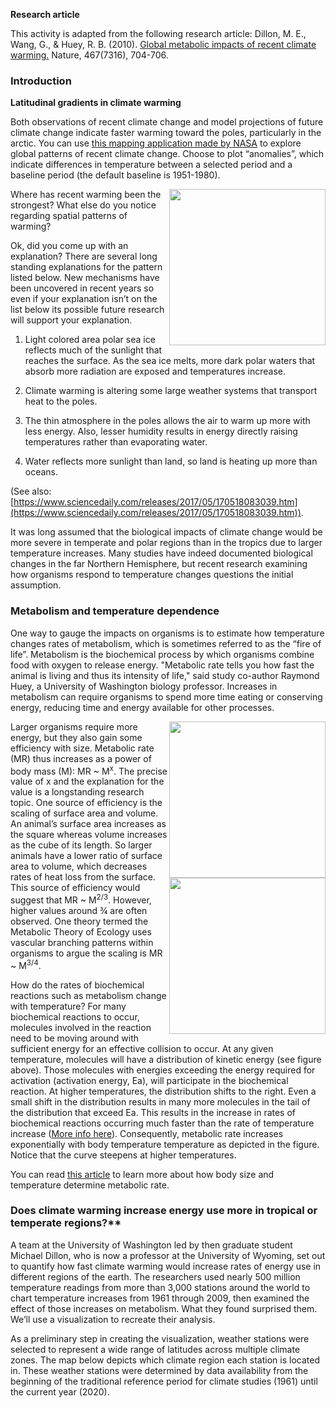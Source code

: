 
**Research article**

This activity is adapted from the following research article: Dillon, M. E., Wang, G., & Huey, R. B. (2010). [Global metabolic impacts of recent climate warming.](https://www.nature.com/articles/nature09407) Nature, 467(7316), 704-706. 

### Introduction 
**Latitudinal gradients in climate warming**

Both observations of recent climate change and model projections of future climate change indicate faster warming toward the poles, particularly in the arctic. You can use [this mapping application made by NASA](https://data.giss.nasa.gov/gistemp/maps/index_v4.html) to explore global patterns of recent climate change. Choose to plot “anomalies”, which indicate differences in temperature between a selected period and a baseline period (the default baseline is 1951-1980). 

<p>
<img src="https://lh6.googleusercontent.com/hnYwq0F19xNh13yyGsGQv5hEBwrRAzjs3RU5uNQ8jpmR1RkrtjsxAxmwF4r1I5lGv_m7PgLiXoWXcgYxONMuWQzHFUVKs72XjlL_Cm_uLxseYWrg7d-znBrCpa967h5p4CEQZYAV"/, height="250 px", align="right">
</p>

Where has recent warming been the strongest? What else do you notice regarding spatial patterns of warming?

Ok, did you come up with an explanation? There are several long standing explanations for the pattern listed below. New mechanisms have been uncovered in recent years so even if your explanation isn’t on the list below its possible future research will support your explanation.

1.  Light colored area polar sea ice reflects much of the sunlight that reaches the surface. As the sea ice melts, more dark polar waters that absorb more radiation are exposed and temperatures increase.
    
2.  Climate warming is altering some large weather systems that transport heat to the poles.
    
3.  The thin atmosphere in the poles allows the air to warm up more with less energy. Also, lesser humidity results in energy directly raising temperatures rather than evaporating water.
    
4.  Water reflects more sunlight than land, so land is heating up more than oceans.

(See also: [https://www.sciencedaily.com/releases/2017/05/170518083039.htm](https://www.sciencedaily.com/releases/2017/05/170518083039.htm)).

It was long assumed that the biological impacts of climate change would be more severe in temperate and polar regions than in the tropics due to larger temperature increases. Many studies have indeed documented biological changes in the far Northern Hemisphere, but recent research examining how organisms respond to temperature changes questions the initial assumption.

### Metabolism and temperature dependence
One way to gauge the impacts on organisms is to estimate how temperature changes rates of metabolism, which is sometimes referred to as the “fire of life”. Metabolism is the biochemical process by which organisms combine food with oxygen to release energy. "Metabolic rate tells you how fast the animal is living and thus its intensity of life," said study co-author Raymond Huey, a University of Washington biology professor. Increases in metabolism can require organisms to spend more time eating or conserving energy, reducing time and energy available for other processes.

<p>
<img src="https://lh4.googleusercontent.com/DUBhci9jvpJ63e3oSe7KB_f-mzJ_98PRWVnsS-ZeWAtWzSos-lkDVnOsavxLmTBzsbVARsVdcjoMxiRQ-S8OWt9RHMaVIr2-bJiZHpPv7u05gpY0yGmyFGQkmuAiZOPIPfgCZOZG"/, height="250 px", align="right">
<img src="https://lh4.googleusercontent.com/pNbLVezV6CMWmT3mWAQkyJRbRrv2yjmHylF6g_yn769J7hAvvPpQed6Kl3lf-MB2pwMOdin_e3VAVH91LJX6Hs1H9OhrSBw6OIy5EbwFwWFFzdSS8idWhcgKYIsdS-GuE3f5qW1K"/, height="250 px", align="right">
</p>

Larger organisms require more energy, but they also gain some efficiency with size. Metabolic rate (MR) thus increases as a power of body mass (M): MR ~ M<sup>x</sup>. The precise value of x and the explanation for the value is a longstanding research topic. One source of efficiency is the scaling of surface area and volume. An animal’s surface area increases as the square whereas volume increases as the cube of its length. So larger animals have a lower ratio of surface area to volume, which decreases rates of heat loss from the surface. This source of efficiency would suggest that MR ~ M<sup>2/3</sup>. However, higher values around ¾ are often observed. One theory termed the Metabolic Theory of Ecology uses vascular branching patterns within organisms to argue the scaling is MR ~ M<sup>3/4</sup>.

How do the rates of biochemical reactions such as metabolism change with temperature? For many biochemical reactions to occur, molecules involved in the reaction need to be moving around with sufficient energy for an effective collision to occur. At any given temperature, molecules will have a distribution of kinetic energy (see figure above). Those molecules with energies exceeding the energy required for activation (activation energy, Ea), will participate in the biochemical reaction. At higher temperatures, the distribution shifts to the right. Even a small shift in the distribution results in many more molecules in the tail of the distribution that exceed Ea. This results in the increase in rates of biochemical reactions occurring much faster than the rate of temperature increase ([More info here](https://courses.lumenlearning.com/suny-introductory-chemistry/chapter/factors-that-affect-the-rate-of-reactions/)). Consequently, metabolic rate increases exponentially with body temperature temperature as depicted in the figure. Notice that the curve steepens at higher temperatures.

You can read [this article](https://www.nature.com/scitable/knowledge/library/body-size-and-temperature-why-they-matter-15157011/) to learn more about how body size and temperature determine metabolic rate.

### Does climate warming increase energy use more in tropical or temperate regions?**

A team at the University of Washington led by then graduate student Michael Dillon, who is now a professor at the University of Wyoming, set out to quantify how fast climate warming would increase rates of energy use in different regions of the earth. The researchers used nearly 500 million temperature readings from more than 3,000 stations around the world to chart temperature increases from 1961 through 2009, then examined the effect of those increases on metabolism. What they found surprised them. We’ll use a visualization to recreate their analysis. 

As a preliminary step in creating the visualization, weather stations were selected to represent a wide range of latitudes across multiple climate zones. The map below depicts which climate region each station is located in. These weather stations were determined by data availability from the beginning of the traditional reference period for climate studies (1961) until the current year (2020). 
